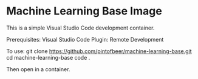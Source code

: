 # Machine Learning Base Image

This is a simple Visual Studio Code development container.

Prerequisites:
Visual Studio Code
Plugin: Remote Development

To use:
git clone https://github.com/pintofbeer/machine-learning-base.git
cd machine-learning-base
code .

Then open in a container.